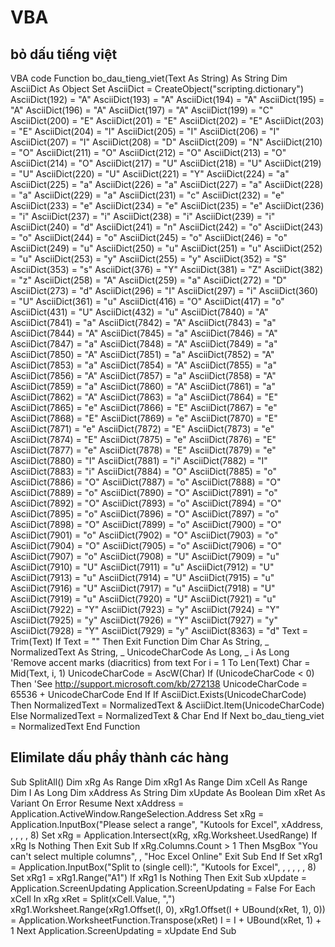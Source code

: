 # VBA
## bỏ dấu tiếng việt
VBA code
Function bo_dau_tieng_viet(Text As String) As String
  Dim AsciiDict As Object
  Set AsciiDict = CreateObject("scripting.dictionary")
  AsciiDict(192) = "A"
  AsciiDict(193) = "A"
  AsciiDict(194) = "A"
  AsciiDict(195) = "A"
  AsciiDict(196) = "A"
  AsciiDict(197) = "A"
  AsciiDict(199) = "C"
  AsciiDict(200) = "E"
  AsciiDict(201) = "E"
  AsciiDict(202) = "E"
  AsciiDict(203) = "E"
  AsciiDict(204) = "I"
  AsciiDict(205) = "I"
  AsciiDict(206) = "I"
  AsciiDict(207) = "I"
  AsciiDict(208) = "D"
  AsciiDict(209) = "N"
  AsciiDict(210) = "O"
  AsciiDict(211) = "O"
  AsciiDict(212) = "O"
  AsciiDict(213) = "O"
  AsciiDict(214) = "O"
  AsciiDict(217) = "U"
  AsciiDict(218) = "U"
  AsciiDict(219) = "U"
  AsciiDict(220) = "U"
  AsciiDict(221) = "Y"
  AsciiDict(224) = "a"
  AsciiDict(225) = "a"
  AsciiDict(226) = "a"
  AsciiDict(227) = "a"
  AsciiDict(228) = "a"
  AsciiDict(229) = "a"
  AsciiDict(231) = "c"
  AsciiDict(232) = "e"
  AsciiDict(233) = "e"
  AsciiDict(234) = "e"
  AsciiDict(235) = "e"
  AsciiDict(236) = "i"
  AsciiDict(237) = "i"
  AsciiDict(238) = "i"
  AsciiDict(239) = "i"
  AsciiDict(240) = "d"
  AsciiDict(241) = "n"
  AsciiDict(242) = "o"
  AsciiDict(243) = "o"
  AsciiDict(244) = "o"
  AsciiDict(245) = "o"
  AsciiDict(246) = "o"
  AsciiDict(249) = "u"
  AsciiDict(250) = "u"
  AsciiDict(251) = "u"
  AsciiDict(252) = "u"
  AsciiDict(253) = "y"
  AsciiDict(255) = "y"
  AsciiDict(352) = "S"
  AsciiDict(353) = "s"
  AsciiDict(376) = "Y"
  AsciiDict(381) = "Z"
  AsciiDict(382) = "z"
  AsciiDict(258) = "A"
  AsciiDict(259) = "a"
  AsciiDict(272) = "D"
  AsciiDict(273) = "d"
  AsciiDict(296) = "I"
  AsciiDict(297) = "i"
  AsciiDict(360) = "U"
  AsciiDict(361) = "u"
  AsciiDict(416) = "O"
  AsciiDict(417) = "o"
  AsciiDict(431) = "U"
  AsciiDict(432) = "u"
  AsciiDict(7840) = "A"
  AsciiDict(7841) = "a"
  AsciiDict(7842) = "A"
  AsciiDict(7843) = "a"
  AsciiDict(7844) = "A"
  AsciiDict(7845) = "a"
  AsciiDict(7846) = "A"
  AsciiDict(7847) = "a"
  AsciiDict(7848) = "A"
  AsciiDict(7849) = "a"
  AsciiDict(7850) = "A"
  AsciiDict(7851) = "a"
  AsciiDict(7852) = "A"
  AsciiDict(7853) = "a"
  AsciiDict(7854) = "A"
  AsciiDict(7855) = "a"
  AsciiDict(7856) = "A"
  AsciiDict(7857) = "a"
  AsciiDict(7858) = "A"
  AsciiDict(7859) = "a"
  AsciiDict(7860) = "A"
  AsciiDict(7861) = "a"
  AsciiDict(7862) = "A"
  AsciiDict(7863) = "a"
  AsciiDict(7864) = "E"
  AsciiDict(7865) = "e"
  AsciiDict(7866) = "E"
  AsciiDict(7867) = "e"
  AsciiDict(7868) = "E"
  AsciiDict(7869) = "e"
  AsciiDict(7870) = "E"
  AsciiDict(7871) = "e"
  AsciiDict(7872) = "E"
  AsciiDict(7873) = "e"
  AsciiDict(7874) = "E"
  AsciiDict(7875) = "e"
  AsciiDict(7876) = "E"
  AsciiDict(7877) = "e"
  AsciiDict(7878) = "E"
  AsciiDict(7879) = "e"
  AsciiDict(7880) = "I"
  AsciiDict(7881) = "i"
  AsciiDict(7882) = "I"
  AsciiDict(7883) = "i"
  AsciiDict(7884) = "O"
  AsciiDict(7885) = "o"
  AsciiDict(7886) = "O"
  AsciiDict(7887) = "o"
  AsciiDict(7888) = "O"
  AsciiDict(7889) = "o"
  AsciiDict(7890) = "O"
  AsciiDict(7891) = "o"
  AsciiDict(7892) = "O"
  AsciiDict(7893) = "o"
  AsciiDict(7894) = "O"
  AsciiDict(7895) = "o"
  AsciiDict(7896) = "O"
  AsciiDict(7897) = "o"
  AsciiDict(7898) = "O"
  AsciiDict(7899) = "o"
  AsciiDict(7900) = "O"
  AsciiDict(7901) = "o"
  AsciiDict(7902) = "O"
  AsciiDict(7903) = "o"
  AsciiDict(7904) = "O"
  AsciiDict(7905) = "o"
  AsciiDict(7906) = "O"
  AsciiDict(7907) = "o"
  AsciiDict(7908) = "U"
  AsciiDict(7909) = "u"
  AsciiDict(7910) = "U"
  AsciiDict(7911) = "u"
  AsciiDict(7912) = "U"
  AsciiDict(7913) = "u"
  AsciiDict(7914) = "U"
  AsciiDict(7915) = "u"
  AsciiDict(7916) = "U"
  AsciiDict(7917) = "u"
  AsciiDict(7918) = "U"
  AsciiDict(7919) = "u"
  AsciiDict(7920) = "U"
  AsciiDict(7921) = "u"
  AsciiDict(7922) = "Y"
  AsciiDict(7923) = "y"
  AsciiDict(7924) = "Y"
  AsciiDict(7925) = "y"
  AsciiDict(7926) = "Y"
  AsciiDict(7927) = "y"
  AsciiDict(7928) = "Y"
  AsciiDict(7929) = "y"
  AsciiDict(8363) = "d"
  Text = Trim(Text)
  If Text = "" Then Exit Function
  Dim Char As String, _
    NormalizedText As String, _
    UnicodeCharCode As Long, _
    i As Long
  'Remove accent marks (diacritics) from text
  For i = 1 To Len(Text)
    Char = Mid(Text, i, 1)
    UnicodeCharCode = AscW(Char)
    If (UnicodeCharCode < 0) Then
      'See http://support.microsoft.com/kb/272138
      UnicodeCharCode = 65536 + UnicodeCharCode
    End If
    If AsciiDict.Exists(UnicodeCharCode) Then
      NormalizedText = NormalizedText & AsciiDict.Item(UnicodeCharCode)
    Else
      NormalizedText = NormalizedText & Char
    End If
  Next
  bo_dau_tieng_viet = NormalizedText
End Function
## Elimilate dấu phẩy thành các hàng 
Sub SplitAll()
    Dim xRg As Range
    Dim xRg1 As Range
    Dim xCell As Range
    Dim I As Long
    Dim xAddress As String
    Dim xUpdate As Boolean
    Dim xRet As Variant
    On Error Resume Next
    xAddress = Application.ActiveWindow.RangeSelection.Address
    Set xRg  = Application.InputBox("Please select a range", "Kutools for Excel", xAddress, , , , , 8)
    Set xRg  = Application.Intersect(xRg, xRg.Worksheet.UsedRange)
    If xRg Is Nothing Then Exit Sub
        If xRg.Columns.Count > 1 Then
            MsgBox "You can't select multiple columns", , "Hoc Excel Online"
            Exit Sub
            End If
            Set xRg1 = Application.InputBox("Split to (single cell):", "Kutools for Excel", , , , , , 8)
            Set xRg1 = xRg1.Range("A1")
            If xRg1 Is Nothing Then Exit Sub
                xUpdate = Application.ScreenUpdating
                Application.ScreenUpdating = False
                For Each xCell In xRg
                    xRet = Split(xCell.Value, ",")
                    xRg1.Worksheet.Range(xRg1.Offset(I, 0), xRg1.Offset(I + UBound(xRet, 1), 0)) = Application.WorksheetFunction.Transpose(xRet)
                    I = I + UBound(xRet, 1) + 1
                Next
                Application.ScreenUpdating = xUpdate
            End Sub
